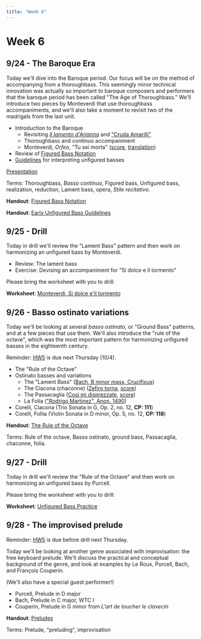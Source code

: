 ```yaml
---
title: "Week 6"
---
```


# Week 6

## 9/24 - The Baroque Era

Today we'll dive into the Baroque period. Our focus will be on the method of
accompanying from a thoroughbass. This seemingly minor technical innovation was
actually so important to baroque composers and performers that the baroque
period has been called "The Age of Thoroughbass." We'll introduce two pieces by
Monteverdi that use thoroughbass accompaniments, and we'll also take a moment
to revisit two of the madrigals from the last unit.

* Introduction to the Baroque
  * Revisiting [_Il lamento d'Arianna_](../unit-1/lamento-di-arianna-solo.pdf) and ["Cruda Amarilli"](../unit-1/cruda-amarilli.pdf)
  * Thoroughbass and continuo accompaniment
  * Monteverdi, _Orfeo_, "Tu sei morta" ([score](tu-sei-morta.pdf), [translation](/translations/tu-sei-morta.html))
* Review of [Figured Bass Notation](figured-bass-notation.pdf)
* [Guidelines](17th-c-guidelines.pdf) for interpreting unfigured basses

[Presentation](https://docs.google.com/presentation/d/1WSXMwI5dy3CIKQ8DMu8wCnUeJWW0zKo-ipy3QABHIcY/edit?usp=sharing)

Terms: Thoroughbass, _Basso continuo_, Figured bass, Unfigured bass, realization, reduction, Lament bass, opera, _Stile recitativo_.

**Handout**: [Figured Bass Notation](figured-bass-notation.pdf)

**Handout**: [Early Unfigured Bass Guidelines](17th-c-guidelines.pdf)

## 9/25 - Drill

Today in drill we'll review the "Lament Bass" pattern and then work on
harmonizing an unfigured bass by Monteverdi.

* Review: The lament bass
* Exercise: Devising an accompaniment for "Si dolce e il tormento"

Please bring the worksheet with you to drill:

**Worksheet**: [Monteverdi, Si dolce e'il tormento](worksheet-si-dolce-e-il-tormento.pdf)

## 9/26 - Basso ostinato variations

Today we'll be looking at several _basso ostinato_, or "Ground Bass" patterns,
and at a few pieces that use them. We'll also introduce the "rule of the octave",
which was the most important pattern for harmonizing unfigured basses in the
eighteenth century.

Reminder: [HW5](HW-5.pdf) is due next Thursday (10/4).

* The "Rule of the Octave"
* Ostinato basses and variations
  * The "Lament Bass" ([Bach, B minor mass, Crucifixus](https://www.youtube.com/watch?v=hyUDe-_l6xQ))
  * The Ciacona (chaconne) ([Zefiro torna](https://www.youtube.com/watch?v=e6tJWY2Vaz4), [score](http://conquest.imslp.info/files/imglnks/usimg/e/e6/IMSLP131740-WIMA.027c-Monteverdi_Zefiro_torna.pdf))
  * The Passacaglia ([Così mi disprezzate](https://www.youtube.com/watch?v=y-bW1_G05DA), [score](http://ks.imslp.net/files/imglnks/usimg/4/45/IMSLP277633-PMLP450876-16-cosi_mi_disprezzate---0-score.pdf))
  * La Folía (["Rodrigo Martinez", Anon. 1490](https://www.youtube.com/watch?v=V1HlSymdnB8))
* Corelli, Ciacona (Trio Sonata in G, Op. 2, no. 12, **CP: 111**)
* Corelli, Follia (Violin Sonata in D minor, Op. 5, no. 12, **CP: 118**)

**Handout**: [The Rule of the Octave](rule-of-the-octave.pdf)

Terms: Rule of the octave, Basso ostinato, ground bass, Passacaglia, chaconne, folía.

## 9/27 - Drill

Today in drill we'll review the "Rule of the Octave" and then work on
harmonizing an unfigured bass by Purcell.

Please bring the worksheet with you to drill:

**Worksheet**: [Unfigured Bass Practice](worksheet-rule-of-the-octave.pdf)

## 9/28 - The improvised prelude

Reminder: [HW5](HW-5.pdf) is due before drill next Thursday.

Today we'll be looking at another genre associated with improvisation: the free
keyboard prelude. We'll discuss the practical and conceptual background of the
genre, and look at examples by Le Roux, Purcell, Bach, and François Couperin.

(We'll also have a special guest performer!)

* Purcell, Prelude in D major
* Bach, Prelude in C major, WTC I
* Couperin, Prelude in G minor from _L'art de toucher le clavecin_

**Handout**: [Preludes](preludes.pdf)

Terms: Prelude, "preluding", improvisation
